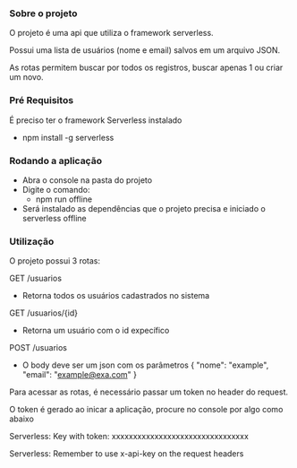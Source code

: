 ### Sobre o projeto
O projeto é uma api que utiliza o framework serverless.

Possui uma lista de usuários (nome e email) salvos em um arquivo JSON.

As rotas permitem buscar por todos os registros, buscar apenas 1 ou criar um novo.

### Pré Requisitos ###
É preciso ter o framework Serverless instalado

- npm install -g serverless

### Rodando a aplicação
- Abra o console na pasta do projeto
- Digite o comando:
    - npm run offline
- Será instalado as dependências que o projeto precisa e iniciado o serverless offline

### Utilização
O projeto possui 3 rotas:

GET /usuarios
 - Retorna todos os usuários cadastrados no sistema

GET /usuarios/{id}
 - Retorna um usuário com o id expecífico

POST /usuarios
 - O body deve ser um json com os parâmetros { "nome": "example", "email": "example@exa.com" }

Para acessar as rotas, é necessário passar um token no header do request.

O token é gerado ao inicar a aplicação, procure no console por algo como abaixo

Serverless: Key with token: xxxxxxxxxxxxxxxxxxxxxxxxxxxxxxxx

Serverless: Remember to use x-api-key on the request headers
